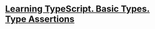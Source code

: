 # [Learning TypeScript. Basic Types. Type Assertions](https://www.codewars.com/kata/learning-typescript-basic-types-type-assertions/)
